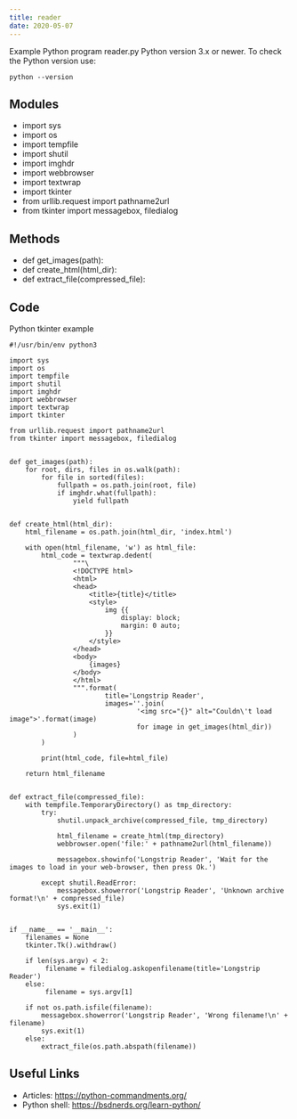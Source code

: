 ```yaml
---
title: reader
date: 2020-05-07
---
```

Example Python program reader.py
Python version 3.x or newer.
To check the Python version use:

    python --version

## Modules

* import sys
* import os
* import tempfile
* import shutil
* import imghdr
* import webbrowser
* import textwrap
* import tkinter
* from urllib.request import pathname2url
* from tkinter import messagebox, filedialog

## Methods

* def get_images(path):
* def create_html(html_dir):
* def extract_file(compressed_file):

## Code

Python tkinter example

    #!/usr/bin/env python3
    
    import sys
    import os
    import tempfile
    import shutil
    import imghdr
    import webbrowser
    import textwrap
    import tkinter
    
    from urllib.request import pathname2url
    from tkinter import messagebox, filedialog
    
    
    def get_images(path):
        for root, dirs, files in os.walk(path):
            for file in sorted(files):
                fullpath = os.path.join(root, file)
                if imghdr.what(fullpath):
                    yield fullpath
    
    
    def create_html(html_dir):
        html_filename = os.path.join(html_dir, 'index.html')
    
        with open(html_filename, 'w') as html_file:
            html_code = textwrap.dedent(
                    """\
                    <!DOCTYPE html>
                    <html>
                    <head>
                        <title>{title}</title>
                        <style>
                            img {{
                                display: block;
                                margin: 0 auto;
                            }}
                        </style>
                    </head>
                    <body>
                        {images}
                    </body>
                    </html>
                    """.format(
                            title='Longstrip Reader',
                            images=''.join(
                                    '<img src="{}" alt="Couldn\'t load image">'.format(image)
                                    for image in get_images(html_dir))
                    )
            )
    
            print(html_code, file=html_file)
    
        return html_filename
    
    
    def extract_file(compressed_file):
        with tempfile.TemporaryDirectory() as tmp_directory:
            try:
                shutil.unpack_archive(compressed_file, tmp_directory)
    
                html_filename = create_html(tmp_directory)
                webbrowser.open('file:' + pathname2url(html_filename))
    
                messagebox.showinfo('Longstrip Reader', 'Wait for the images to load in your web-browser, then press Ok.')
    
            except shutil.ReadError:
                messagebox.showerror('Longstrip Reader', 'Unknown archive format!\n' + compressed_file)
                sys.exit(1)
    
    
    if __name__ == '__main__':
        filenames = None
        tkinter.Tk().withdraw()
    
        if len(sys.argv) < 2:
             filename = filedialog.askopenfilename(title='Longstrip Reader')
        else:
             filename = sys.argv[1]
    
        if not os.path.isfile(filename):
            messagebox.showerror('Longstrip Reader', 'Wrong filename!\n' + filename)
            sys.exit(1)
        else:
            extract_file(os.path.abspath(filename))
    

## Useful Links

- Articles: https://python-commandments.org/
- Python shell: https://bsdnerds.org/learn-python/
